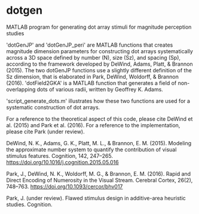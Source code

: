 # dotgen
MATLAB program for generating dot array stimuli for magnitude perception studies

'dotGenJP' and 'dotGenJP_peri' are MATLAB functions that creates magnitude dimension parameters for constructing dot arrays systematically across a 3D space defined by number (N), size (Sz), and spacing (Sp), according to the framework developed by DeWind, Adams, Platt, & Brannon (2015). The two dotGenJP functions use a slightly different definition of the Sz dimension, that is elaborated in Park, DeWind, Woldorff, & Brannon (2016). 
'dotField2GKA' is a MATLAB function that generates a field of non-overlapping dots of various radii, written by Geoffrey K. Adams. 

'script_generate_dots.m' illustrates how these two functions are used for a systematic construction of dot arrays. 

For a reference to the theoretical aspect of this code, please cite DeWind et al. (2015) and Park et al. (2016). For a reference to the implementation, please cite Park (under review). 

DeWind, N. K., Adams, G. K., Platt, M. L., & Brannon, E. M. (2015). Modeling the approximate number system to quantify the contribution of visual stimulus features. Cognition, 142, 247–265. https://doi.org/10.1016/j.cognition.2015.05.016

Park, J., DeWind, N. K., Woldorff, M. G., & Brannon, E. M. (2016). Rapid and Direct Encoding of Numerosity in the Visual Stream. Cerebral Cortex, 26(2), 748–763. https://doi.org/10.1093/cercor/bhv017

Park, J. (under review). Flawed stimulus design in additive-area heuristic studies. Cognition. 
